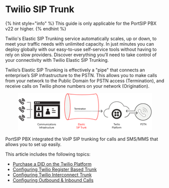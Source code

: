 # Twilio SIP Trunk

{% hint style="info" %}
This guide is only applicable for the PortSIP PBX v22 or higher.
{% endhint %}

Twilio's Elastic SIP Trunking service automatically scales, up or down, to meet your traffic needs with unlimited capacity. In just minutes you can deploy globally with our easy-to-use self-service tools without having to rely on slow providers. Discover everything you’ll need to take control of your connectivity with Twilio Elastic SIP Trunking.

Twilio’s Elastic SIP Trunking is effectively a "pipe" that connects an enterprise’s SIP infrastructure to the PSTN. This allows you to make calls from your network to the Public Domain for PSTN access (Termination), and receive calls on Twilio phone numbers on your network (Origination).



<figure><img src="../../.gitbook/assets/twilio-fig1.png" alt=""><figcaption></figcaption></figure>



PortSIP PBX integrated the VoIP SIP trunking for calls and SMS/MMS that allows you to set up easily.

This article includes the following topics:

* [Purchase a DID on the Twilio Platform](purchase-a-did-on-the-twilio.md)
* [Configuring Twilio Register Based Trunk](configuring-twilio-register-based-trunk.md)
* [Configuring Twilio Interconnect Trunk](configuring-twilio-interconnect-trunk.md)
* [Configuring Outbound & Inbound Calls](configuring-outbound-and-inbound-calls.md)

